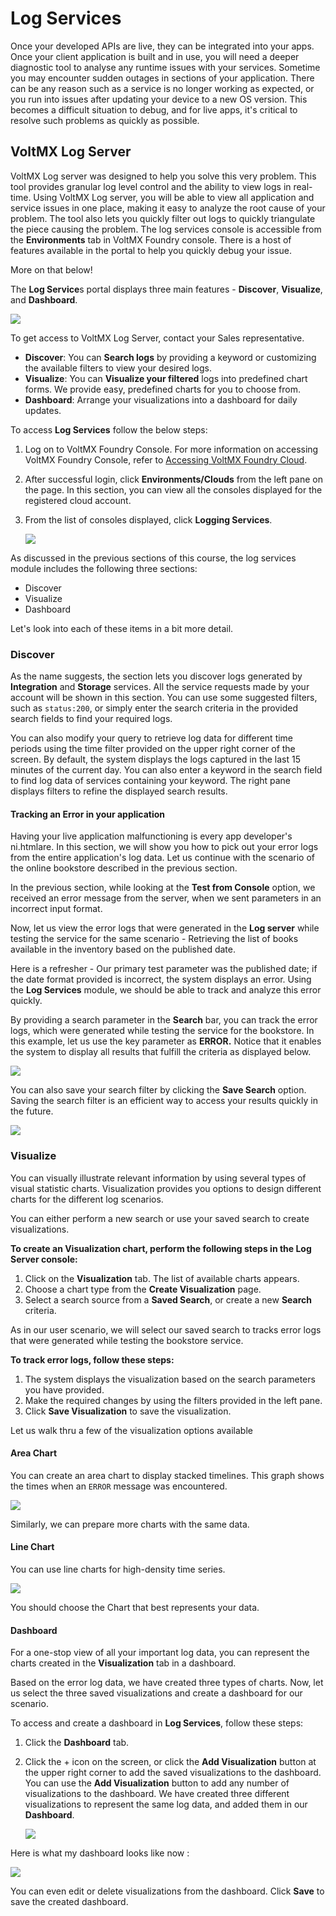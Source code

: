 ﻿

Log Services
============

Once your developed APIs are live, they can be integrated into your apps. Once your client application is built and in use, you will need a deeper diagnostic tool to analyse any runtime issues with your services. Sometime you may encounter sudden outages in sections of your application. There can be any reason such as a service is no longer working as expected, or you run into issues after updating your device to a new OS version. This becomes a difficult situation to debug, and for live apps, it's critical to resolve such problems as quickly as possible.

VoltMX Log Server
---------------

VoltMX Log server was designed to help you solve this very problem. This tool provides granular log level control and the ability to view logs in real-time. Using VoltMX Log server, you will be able to view all application and service issues in one place, making it easy to analyze the root cause of your problem. The tool also lets you quickly filter out logs to quickly triangulate the piece causing the problem. The log services console is accessible from the **Environments** tab in VoltMX Foundry console. There is a host of features available in the portal to help you quickly debug your issue.

More on that below!

The **Log Service**s portal displays three main features - **Discover**, **Visualize**, and **Dashboard**.

![](Resources/Images/Diagrammatic_Representation_of_Log_Services_portal.png)

To get access to VoltMX Log Server, contact your Sales representative.

*   **Discover**: You can **Search logs** by providing a keyword or customizing the available filters to view your desired logs.
*   **Visualize**: You can **Visualize your filtered** logs into predefined chart forms. We provide easy, predefined charts for you to choose from.
*   **Dashboard**: Arrange your visualizations into a dashboard for daily updates.

To access **Log Services** follow the below steps:

1.  Log on to VoltMX Foundry Console. For more information on accessing VoltMX Foundry Console, refer to [Accessing VoltMX Foundry Cloud](http://opensource.voltmxtechsw.com/volt-mx-docs/voltmxlibrary/voltmxfoundry/voltmx_foundry_user_guide/Default.html#Accessing_VoltMX_MBaaS_Portal.md?TocPath=Accessing_VoltMX_Foundry_Console_-_Cloud|_____0).
2.  After successful login, click **Environments/Clouds** from the left pane on the page. In this section, you can view all the consoles displayed for the registered cloud account.
3.  From the list of consoles displayed, click **Logging Services**.
    
    ![](Resources/Images/Navigating_to_Log_Services.png)
    

As discussed in the previous sections of this course, the log services module includes the following three sections:

*   Discover
*   Visualize
*   Dashboard

Let's look into each of these items in a bit more detail.

### Discover

As the name suggests, the section lets you discover logs generated by **Integration** and **Storage** services. All the service requests made by your account will be shown in this section. You can use some suggested filters, such as `status:200`, or simply enter the search criteria in the provided search fields to find your required logs.

You can also modify your query to retrieve log data for different time periods using the time filter provided on the upper right corner of the screen. By default, the system displays the logs captured in the last 15 minutes of the current day. You can also enter a keyword in the search field to find log data of services containing your keyword. The right pane displays filters to refine the displayed search results.

#### Tracking an Error in your application

Having your live application malfunctioning is every app developer's ni.htmlare. In this section, we will show you how to pick out your error logs from the entire application's log data. Let us continue with the scenario of the online bookstore described in the previous section.

In the previous section, while looking at the **Test from Console** option, we received an error message from the server, when we sent parameters in an incorrect input format.

Now, let us view the error logs that were generated in the **Log server** while testing the service for the same scenario - Retrieving the list of books available in the inventory based on the published date.

Here is a refresher - Our primary test parameter was the published date; if the date format provided is incorrect, the system displays an error. Using the **Log Services** module, we should be able to track and analyze this error quickly.

By providing a search parameter in the **Search** bar, you can track the error logs, which were generated while testing the service for the bookstore. In this example, let us use the key parameter as **ERROR.** Notice that it enables the system to display all results that fulfill the criteria as displayed below.

![](Resources/Images/Error.png)

You can also save your search filter by clicking the **Save Search** option. Saving the search filter is an efficient way to access your results quickly in the future.

![](Resources/Images/Save_Search.png)

### Visualize

You can visually illustrate relevant information by using several types of visual statistic charts. Visualization provides you options to design different charts for the different log scenarios.

You can either perform a new search or use your saved search to create visualizations.

**To create an Visualization chart, perform the following steps in the Log Server console:**

1.  Click on the **Visualization** tab. The list of available charts appears.
2.  Choose a chart type from the **Create Visualization** page.
3.  Select a search source from a **Saved Search**, or create a new **Search** criteria.

As in our user scenario, we will select our saved search to tracks error logs that were generated while testing the bookstore service.

**To track error logs, follow these steps:**

1.  The system displays the visualization based on the search parameters you have provided.
2.  Make the required changes by using the filters provided in the left pane.
3.  Click **Save Visualization** to save the visualization.

Let us walk thru a few of the visualization options available

#### Area Chart

You can create an area chart to display stacked timelines. This graph shows the times when an `ERROR` message was encountered.

![](Resources/Images/Visualize.png)

Similarly, we can prepare more charts with the same data.

#### Line Chart

You can use line charts for high-density time series.

![](Resources/Images/LineChart.png)

You should choose the Chart that best represents your data.

#### Dashboard

For a one-stop view of all your important log data, you can represent the charts created in the **Visualization** tab in a dashboard.

Based on the error log data, we have created three types of charts. Now, let us select the three saved visualizations and create a dashboard for our scenario.

To access and create a dashboard in **Log Services**, follow these steps:

1.  Click the **Dashboard** tab.
2.  Click the + icon on the screen, or click the **Add Visualization** button at the upper right corner to add the saved visualizations to the dashboard. You can use the **Add Visualization** button to add any number of visualizations to the dashboard. We have created three different visualizations to represent the same log data, and added them in our **Dashboard**.
    
    ![](Resources/Images/log_services.png)
    

Here is what my dashboard looks like now :

![](Resources/Images/Error_Log_Dashboard.png)

You can even edit or delete visualizations from the dashboard. Click **Save** to save the created dashboard.
